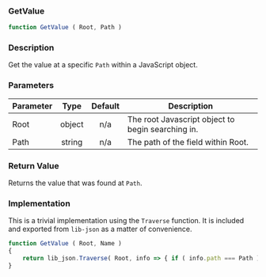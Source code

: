 <!-- api/GetValue.md -->

### GetValue

```js
function GetValue ( Root, Path )
```

### Description

Get the value at a specific `Path` within a JavaScript object.


### Parameters

| Parameter	| Type     	| Default 	| Description	|
|-----------|:--------:	|:-------:	|-------------	|
| Root		| object   	| n/a     	| The root Javascript object to begin searching in. |
| Path		| string 	| n/a     	| The path of the field within Root. |


### Return Value

Returns the value that was found at `Path`.


### Implementation

This is a trivial implementation using the `Traverse` function.
It is included and exported from `lib-json` as a matter of convenience.

```js
function GetValue ( Root, Name )
{
	return lib_json.Traverse( Root, info => { if ( info.path === Path ) { return info.value; } } );
}
```
